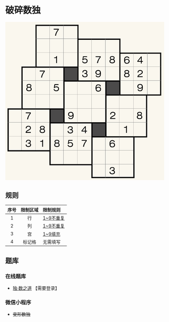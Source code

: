 # 破碎数独

![题](../../../images/sudoku/破碎数独.png)

## 规则

| 序号  | 限制区域 | 限制规则      |
|:---:|:----:|:----------|
|  1  |  行   | [1~9不重复] |
|  2  |  列   | [1~9不重复] |
|  3  |  宫   | [1~9填充]  |
|  4  | 标记格  | 无需填写      |

## 题库

### 在线题库

- [独·数之道](http://www.sudokufans.org.cn/lx/game.index.php?type=yw2) 【需要登录】

### 微信小程序

- ~~变形数独~~

[1~9不重复]: ../../../rules.md#1to9不重复
[1~9填充]: ../../../rules.md#1to9填充
